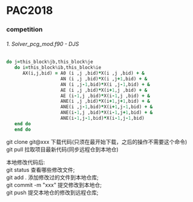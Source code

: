 # PAC2018


### competition  

###### 1. Solver_pcg_mod.f90 - DJS

```fortran
do j=this_block%jb,this_block%je
   do i=this_block%ib,this_block%ie
      AX(i,j,bid) = A0 (i ,j ,bid)*X(i ,j ,bid) + &
                    AN (i ,j ,bid)*X(i ,j+1,bid) + &
                    AN (i ,j-1,bid)*X(i ,j-1,bid) + &
                    AE (i ,j ,bid)*X(i+1,j ,bid) + &
                    AE (i-1,j ,bid)*X(i-1,j ,bid) + &
                    ANE(i ,j ,bid)*X(i+1,j+1,bid) + &
                    ANE(i ,j-1,bid)*X(i+1,j-1,bid) + &
                    ANE(i-1,j ,bid)*X(i-1,j+1,bid) + &
                    ANE(i-1,j-1,bid)*X(i-1,j-1,bid)
   end do
   end do
```


git clone git@xxx  下载代码(只须在最开始下载，之后的操作不需要这个命令)   
git pull    拉取项目最新代码(同步远程仓到本地仓)     

本地修改代码后:   
git status 查看哪些修改文件;  
git add .     添加修改过的文件到本地仓库;   
git commit -m "xxx"    提交修改到本地仓;   
git push         提交本地仓的修改到远程仓库;   